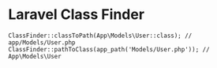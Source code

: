 # Laravel Class Finder

```
ClassFinder::classToPath(App\Models\User::class); // app/Models/User.php
ClassFinder::pathToClass(app_path('Models/User.php')); // App\Models\User
```
